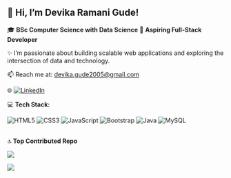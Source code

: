 ## 👋 Hi, I’m Devika Ramani Gude!

🎓 **BSc Computer Science with Data Science** 
🎯 **Aspiring Full-Stack Developer** 

✨ I’m passionate about building scalable web applications and exploring the intersection of data and technology. 

📫 Reach me at: devika.gude2005@gmail.com 

🌐 [![LinkedIn](https://img.shields.io/badge/LinkedIn-%230077B5.svg?logo=linkedin&logoColor=white)](https://linkedin.com/in/www.linkedin.com/in/devika-gude )


💻 **Tech Stack:**


![HTML5](https://img.shields.io/badge/html5-%23E34F26.svg?style=for-the-badge&logo=html5&logoColor=white) ![CSS3](https://img.shields.io/badge/css3-%231572B6.svg?style=for-the-badge&logo=css3&logoColor=white) ![JavaScript](https://img.shields.io/badge/javascript-%23323330.svg?style=for-the-badge&logo=javascript&logoColor=%23F7DF1E) ![Bootstrap](https://img.shields.io/badge/bootstrap-%238511FA.svg?style=for-the-badge&logo=bootstrap&logoColor=white) ![Java](https://img.shields.io/badge/java-%23ED8B00.svg?style=for-the-badge&logo=openjdk&logoColor=white) ![MySQL](https://img.shields.io/badge/mysql-4479A1.svg?style=for-the-badge&logo=mysql&logoColor=white) 
<br>
<br>



🔝 **Top Contributed Repo**

![](https://github-contributor-stats.vercel.app/api?username=devika-gude&limit=5&theme=shadow_blue&combine_all_yearly_contributions=true)


[![](https://visitcount.itsvg.in/api?id=devika-gude&icon=9&color=0)](https://visitcount.itsvg.in)

<!-- Proudly created with GPRM ( https://gprm.itsvg.in ) -->
